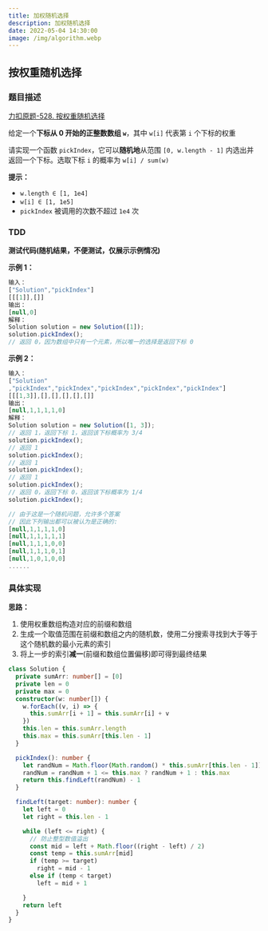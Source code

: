 ```yaml
---
title: 加权随机选择
description: 加权随机选择
date: 2022-05-04 14:30:00
image: /img/algorithm.webp
---
```



## 按权重随机选择

### 题目描述

[力扣原题-528. 按权重随机选择](https://leetcode-cn.com/problems/random-pick-with-weight/)

给定一个**下标从 0 开始的正整数数组 `w`**，其中 `w[i]` 代表第 `i` 个下标的权重

请实现一个函数 `pickIndex`，它可以**随机地**从范围 `[0, w.length - 1]` 内选出并返回一个下标。选取下标 `i` 的概率为 `w[i] / sum(w)`

**提示：**
- `w.length ∈ [1, 1e4]`
- `w[i] ∈ [1, 1e5]`
- `pickIndex` 被调用的次数不超过 `1e4` 次

### TDD

<strong>测试代码(随机结果，不便测试，仅展示示例情况)</strong>

**示例 1：**

```js
输入：
["Solution","pickIndex"]
[[[1]],[]]
输出：
[null,0]
解释：
Solution solution = new Solution([1]);
solution.pickIndex();
// 返回 0，因为数组中只有一个元素，所以唯一的选择是返回下标 0
```

**示例 2：**

```js
输入：
["Solution"
,"pickIndex","pickIndex","pickIndex","pickIndex","pickIndex"]
[[[1,3]],[],[],[],[],[]]
输出：
[null,1,1,1,1,0]
解释：
Solution solution = new Solution([1, 3]);
// 返回 1，返回下标 1，返回该下标概率为 3/4 
solution.pickIndex();
// 返回 1
solution.pickIndex();
// 返回 1
solution.pickIndex();
// 返回 1
solution.pickIndex();
// 返回 0，返回下标 0，返回该下标概率为 1/4 
solution.pickIndex();

// 由于这是一个随机问题，允许多个答案
// 因此下列输出都可以被认为是正确的:
[null,1,1,1,1,0]
[null,1,1,1,1,1]
[null,1,1,1,0,0]
[null,1,1,1,0,1]
[null,1,0,1,0,0]
......
```


### 具体实现

**思路：**
1. 使用权重数组构造对应的前缀和数组
2. 生成一个取值范围在前缀和数组之内的随机数，使用二分搜索寻找到大于等于这个随机数的最小元素的索引
3. 将上一步的索引**减一**(前缀和数组位置偏移)即可得到最终结果

```ts
class Solution {
  private sumArr: number[] = [0]
  private len = 0
  private max = 0
  constructor(w: number[]) {
    w.forEach((v, i) => {
      this.sumArr[i + 1] = this.sumArr[i] + v
    })
    this.len = this.sumArr.length
    this.max = this.sumArr[this.len - 1]
  }

  pickIndex(): number {
    let randNum = Math.floor(Math.random() * this.sumArr[this.len - 1])
    randNum = randNum + 1 <= this.max ? randNum + 1 : this.max
    return this.findLeft(randNum) - 1
  }

  findLeft(target: number): number {
    let left = 0
    let right = this.len - 1

    while (left <= right) {
      // 防止整型数值溢出
      const mid = left + Math.floor((right - left) / 2)
      const temp = this.sumArr[mid]
      if (temp >= target)
        right = mid - 1
      else if (temp < target)
        left = mid + 1

    }
    return left
  }
}
```